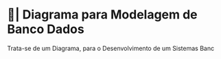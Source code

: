 # 🎲| Diagrama para Modelagem de Banco Dados

  Trata-se de um Diagrama, para o Desenvolvimento de um Sistemas Banc
 

